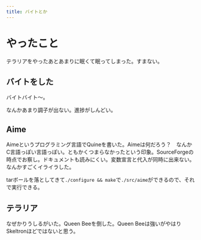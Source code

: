 ```yaml
---
title: バイトとか
---
```


# やったこと

テラリアをやったあとあまりに眠くて眠ってしまった。すまない。

## バイトをした

バイトバイト〜。

なんかあまり調子が出ない。進捗がしんどい。

## Aime

Aimeというプログラミング言語でQuineを書いた。Aimeは何だろう？　なんかC言語っぽい言語っぽい。ともかくつまらなかったという印象。SourceForgeの時点でお察し。ドキュメントも読みにくい。変数宣言と代入が同時に出来ない。なんかすごくイライラした。

tarボールを落としてきて`./configure && make`で`./src/aime`ができるので、それで実行できる。

## テラリア

なぜかりうしるがいた。Queen Beeを倒した。Queen Beeは強いがやはりSkeltronほどではないと思う。
